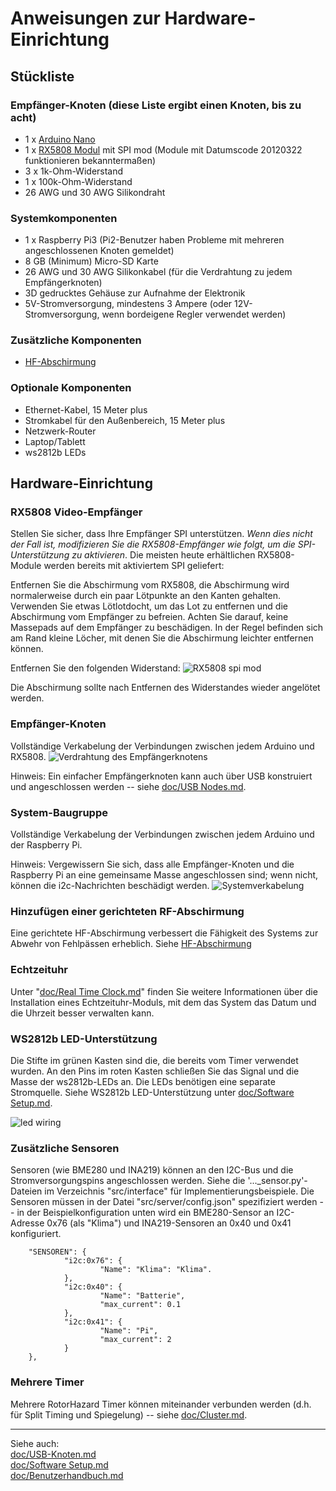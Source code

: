 # Anweisungen zur Hardware-Einrichtung

## Stückliste

### Empfänger-Knoten (diese Liste ergibt einen Knoten, bis zu acht)

* 1 x [Arduino Nano](https://www.ebay.com/sch/i.html?_nkw=Arduino+Nano+V3.0+16M+5V+ATmega328P)
* 1 x [RX5808 Modul](https://www.banggood.com/search/rx5808-module.html) mit SPI mod (Module mit Datumscode 20120322 funktionieren bekanntermaßen)
* 3 x 1k-Ohm-Widerstand
* 1 x 100k-Ohm-Widerstand
* 26 AWG und 30 AWG Silikondraht

### Systemkomponenten

* 1 x Raspberry Pi3 (Pi2-Benutzer haben Probleme mit mehreren angeschlossenen Knoten gemeldet)
* 8 GB (Minimum) Micro-SD Karte
* 26 AWG und 30 AWG Silikonkabel (für die Verdrahtung zu jedem Empfängerknoten)
* 3D gedrucktes Gehäuse zur Aufnahme der Elektronik
* 5V-Stromversorgung, mindestens 3 Ampere (oder 12V-Stromversorgung, wenn bordeigene Regler verwendet werden)

### Zusätzliche Komponenten

* [HF-Abschirmung](de-Shielding%20and%20Course%20Position.md)

### Optionale Komponenten

* Ethernet-Kabel, 15 Meter plus
* Stromkabel für den Außenbereich, 15 Meter plus
* Netzwerk-Router
* Laptop/Tablett
* ws2812b LEDs

## Hardware-Einrichtung

### RX5808 Video-Empfänger

Stellen Sie sicher, dass Ihre Empfänger SPI unterstützen. *Wenn dies nicht der Fall ist, modifizieren Sie die RX5808-Empfänger wie folgt, um die SPI-Unterstützung zu aktivieren*. Die meisten heute erhältlichen RX5808-Module werden bereits mit aktiviertem SPI geliefert:

Entfernen Sie die Abschirmung vom RX5808, die Abschirmung wird normalerweise durch ein paar Lötpunkte an den Kanten gehalten. Verwenden Sie etwas Lötlotdocht, um das Lot zu entfernen und die Abschirmung vom Empfänger zu befreien. Achten Sie darauf, keine Massepads auf dem Empfänger zu beschädigen. In der Regel befinden sich am Rand kleine Löcher, mit denen Sie die Abschirmung leichter entfernen können.

Entfernen Sie den folgenden Widerstand:
![RX5808 spi mod](img/rx5808-new-top.jpg)

Die Abschirmung sollte nach Entfernen des Widerstandes wieder angelötet werden.

### Empfänger-Knoten

Vollständige Verkabelung der Verbindungen zwischen jedem Arduino und RX5808.
![Verdrahtung des Empfängerknotens](img/Receivernode.png)

Hinweis: Ein einfacher Empfängerknoten kann auch über USB konstruiert und angeschlossen werden -- siehe [doc/USB Nodes.md](de-USB%20Nodes.md).

### System-Baugruppe

Vollständige Verkabelung der Verbindungen zwischen jedem Arduino und der Raspberry Pi.

Hinweis: Vergewissern Sie sich, dass alle Empfänger-Knoten und die Raspberry Pi an eine gemeinsame Masse angeschlossen sind; wenn nicht, können die i2c-Nachrichten beschädigt werden.
![Systemverkabelung](img/D5-i2c.png)

### Hinzufügen einer gerichteten RF-Abschirmung

Eine gerichtete HF-Abschirmung verbessert die Fähigkeit des Systems zur Abwehr von Fehlpässen erheblich. Siehe [HF-Abschirmung](de-Shielding%20and%20Course%20Position.md)

### Echtzeituhr

Unter "[doc/Real Time Clock.md](de-Real%20Time%20Clock.md)" finden Sie weitere Informationen über die Installation eines Echtzeituhr-Moduls, mit dem das System das Datum und die Uhrzeit besser verwalten kann.

### WS2812b LED-Unterstützung

Die Stifte im grünen Kasten sind die, die bereits vom Timer verwendet wurden. An den Pins im roten Kasten schließen Sie das Signal und die Masse der ws2812b-LEDs an.  Die LEDs benötigen eine separate Stromquelle. Siehe WS2812b LED-Unterstützung unter [doc/Software Setup.md](de-Software%20Setup.md).

![led wiring](img/GPIO.jpg)

### Zusätzliche Sensoren

Sensoren (wie BME280 und INA219) können an den I2C-Bus und die Stromversorgungspins angeschlossen werden. Siehe die '..._sensor.py'-Dateien im Verzeichnis "src/interface" für Implementierungsbeispiele. Die Sensoren müssen in der Datei "src/server/config.json" spezifiziert werden -- in der Beispielkonfiguration unten wird ein BME280-Sensor an I2C-Adresse 0x76 (als "Klima") und INA219-Sensoren an 0x40 und 0x41 konfiguriert.

```
    "SENSOREN": {
            "i2c:0x76": {
                    "Name": "Klima": "Klima".
            },
            "i2c:0x40": {
                    "Name": "Batterie",
                    "max_current": 0.1
            },
            "i2c:0x41": {
                    "Name": "Pi",
                    "max_current": 2
            }
    },
```

### Mehrere Timer

Mehrere RotorHazard Timer können miteinander verbunden werden (d.h. für Split Timing und Spiegelung) -- siehe [doc/Cluster.md](de-Cluster.md).

---

Siehe auch:<br/>
[doc/USB-Knoten.md](de-USB%20Nodes.md)<br/>
[doc/Software Setup.md](de-Software%20Setup.md)<br/>
[doc/Benutzerhandbuch.md](de-User%20Guide.md)
